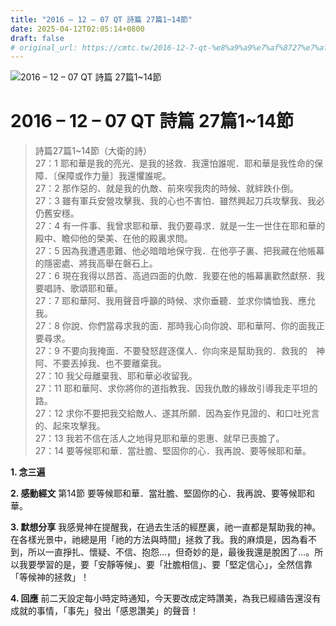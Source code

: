 ```yaml
---
title: "2016 – 12 – 07 QT 詩篇 27篇1~14節"
date: 2025-04-12T02:05:14+0800
draft: false
# original_url: https://cmtc.tw/2016-12-7-qt-%e8%a9%a9%e7%af%8727%e7%af%87114%e7%af%80
---
```


![2016 – 12 – 07 QT 詩篇 27篇1\~14節](/images/qt.jpg   "2016 – 12 – 07 QT 詩篇 27篇1\~14節")

# 2016 – 12 – 07 QT 詩篇 27篇1\~14節

> 詩篇27篇1\~14節（大衛的詩）  
> 27：1 耶和華是我的亮光、是我的拯救．我還怕誰呢．耶和華是我性命的保障．〔保障或作力量〕我還懼誰呢。  
> 27：2 那作惡的、就是我的仇敵、前來喫我肉的時候、就絆跌仆倒。  
> 27：3 雖有軍兵安營攻擊我、我的心也不害怕．雖然興起刀兵攻擊我、我必仍舊安穩。  
> 27：4 有一件事、我曾求耶和華、我仍要尋求．就是一生一世住在耶和華的殿中、瞻仰他的榮美、在他的殿裏求問。  
> 27：5 因為我遭遇患難、他必暗暗地保守我．在他亭子裏、把我藏在他帳幕的隱密處、將我高舉在磐石上。  
> 27：6 現在我得以昂首、高過四面的仇敵．我要在他的帳幕裏歡然獻祭．我要唱詩、歌頌耶和華。  
> 27：7 耶和華阿、我用聲音呼籲的時候、求你垂聽．並求你憐恤我、應允我。  
> 27：8 你說、你們當尋求我的面．那時我心向你說、耶和華阿、你的面我正要尋求。  
> 27：9 不要向我掩面．不要發怒趕逐僕人．你向來是幫助我的．救我的　神阿、不要丟掉我、也不要離棄我。  
> 27：10 我父母離棄我、耶和華必收留我。  
> 27：11 耶和華阿、求你將你的道指教我、因我仇敵的緣故引導我走平坦的路。  
> 27：12 求你不要把我交給敵人、遂其所願．因為妄作見證的、和口吐兇言的、起來攻擊我。  
> 27：13 我若不信在活人之地得見耶和華的恩惠、就早已喪膽了。  
> 27：14 要等候耶和華．當壯膽、堅固你的心．我再說、要等候耶和華。

**1. 念三遍**

**2. 感動經文**
第14節 要等候耶和華．當壯膽、堅固你的心．我再說、要等候耶和華。

**3. 默想分享**
我感覺神在提醒我，在過去生活的經歷裏，祂一直都是幫助我的神。在各樣光景中，祂總是用「祂的方法與時間」拯救了我。我的麻煩是，因為看不到，所以一直掙扎、懷疑、不信、抱怨…，但奇妙的是，最後我還是脫困了…。所以我要學習的是，要「安靜等候」、要「壯膽相信」、要「堅定信心」，全然信靠「等候神的拯救」！

**4. 回應**
前二天設定每小時定時通知，今天要改成定時讚美，為我已經禱告還沒有成就的事情，「事先」發出「感恩讚美」的聲音！
